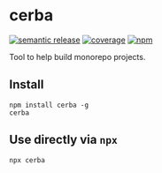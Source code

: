 # cerba

[![semantic release](https://github.com/reggi/cerba/workflows/semantic%20release/badge.svg)](https://github.com/reggi/cerba/actions?query=workflow%3A%22semantic+release%22) [![coverage](https://github.com/reggi/cerba/workflows/coverage/badge.svg)](https://reggi.github.io/cerba/) [![npm](https://badge.fury.io/js/cerba.svg)](https://www.npmjs.com/package/cerba)

Tool to help build monorepo projects.

## Install

```
npm install cerba -g
cerba
```

## Use directly via `npx`

```
npx cerba
```

<!-- anything below this line will be safe from template removal -->